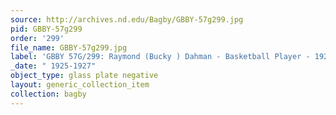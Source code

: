 ```yaml
---
source: http://archives.nd.edu/Bagby/GBBY-57g299.jpg
pid: GBBY-57g299
order: '299'
file_name: GBBY-57g299.jpg
label: 'GBBY 57G/299: Raymond (Bucky ) Dahman - Basketball Player - 1925-1927'
_date: " 1925-1927"
object_type: glass plate negative
layout: generic_collection_item
collection: bagby
---
```


